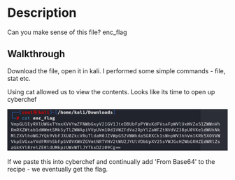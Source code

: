 # Description
Can you make sense of this file? enc_flag

## Walkthrough
Download the file, open it in kali.
I performed some simple commands - file, stat etc.

Using cat allowed us to view the contents. Looks like its time to open up cyberchef

![alt text](/Easy/Misc/images/repetitions.png)

If we paste this into cyberchef and continually add 'From Base64' to the recipe - we eventually get the flag.